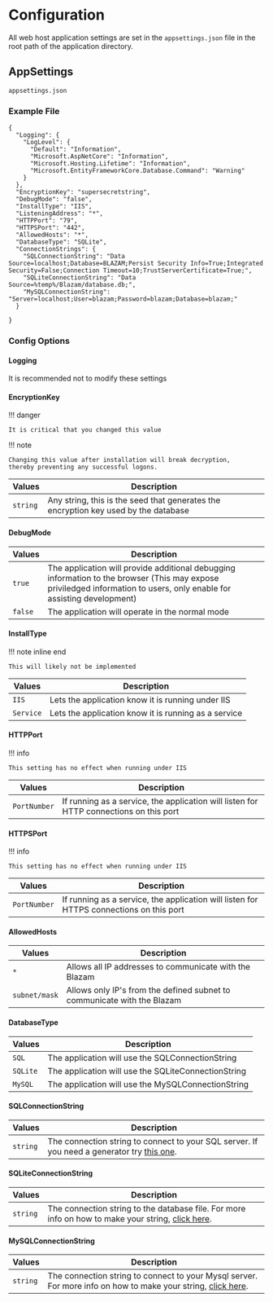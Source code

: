 ﻿# Configuration
All web host application settings are set in the `appsettings.json`
file in the root path of the application directory.
## AppSettings
`appsettings.json`
### Example File
```
{
  "Logging": {
    "LogLevel": {
      "Default": "Information",
      "Microsoft.AspNetCore": "Information",
      "Microsoft.Hosting.Lifetime": "Information",
      "Microsoft.EntityFrameworkCore.Database.Command": "Warning"
    }
  },
  "EncryptionKey": "supersecretstring",
  "DebugMode": "false",
  "InstallType": "IIS",
  "ListeningAddress": "*",
  "HTTPPort": "79",
  "HTTPSPort": "442",
  "AllowedHosts": "*",
  "DatabaseType": "SQLite",
  "ConnectionStrings": {
    "SQLConnectionString": "Data Source=localhost;Database=BLAZAM;Persist Security Info=True;Integrated Security=False;Connection Timeout=10;TrustServerCertificate=True;",
    "SQLiteConnectionString": "Data Source=%temp%/Blazam/database.db;",
    "MySQLConnectionString": "Server=localhost;User=blazam;Password=blazam;Database=blazam;"
  }

}
```
### Config Options
#### Logging
It is recommended not to modify these settings


#### EncryptionKey

!!! danger

    It is critical that you changed this value
!!! note

    Changing this value after installation will break decryption,
    thereby preventing any successful logons.
| Values      | Description                          |
| ----------- | ------------------------------------ |
| `string`      | Any string, this is the seed that generates the encryption key used by the database|


#### DebugMode
| Values      | Description                          |
| ----------- | ------------------------------------ |
| `true`      | The application will provide additional debugging information to the browser (This may expose priviledged information to users, only enable for assisting development)  |
| `false`     | The application will operate in the normal mode |

#### InstallType

!!! note inline end

    This will likely not be implemented
| Values      | Description                          |
| ----------- | ------------------------------------ |
| `IIS`       | Lets the application know it is running under IIS |
| `Service`   | Lets the application know it is running as a service |


#### HTTPPort

!!! info

    This setting has no effect when running under IIS
| Values      | Description                          |
| ----------- | ------------------------------------ |
| `PortNumber`       | If running as a service, the application will listen for HTTP connections on this port|



#### HTTPSPort

!!! info

    This setting has no effect when running under IIS
| Values      | Description                          |
| ----------- | ------------------------------------ |
| `PortNumber`       | If running as a service, the application will listen for HTTPS connections on this port|


#### AllowedHosts

| Values      | Description                          |
| ----------- | ------------------------------------ |
| `*`         | Allows all IP addresses to communicate with the Blazam|
| `subnet/mask`| Allows only IP's from the defined subnet to communicate with the Blazam|

#### DatabaseType
| Values      | Description                          |
| ----------- | ------------------------------------ |
| `SQL`       | The application will use the SQLConnectionString    |
| `SQLite`    | The application will use the SQLiteConnectionString |
| `MySQL`     | The application will use the MySQLConnectionString  |


#### SQLConnectionString

| Values      | Description                          |
| ----------- | ------------------------------------ |
| `string`         | The connection string to connect to your SQL server. If you need a generator try [this one](https://www.aireforge.com/tools/sql-server-connection-string-generator).|

#### SQLiteConnectionString

| Values      | Description                          |
| ----------- | ------------------------------------ |
| `string`         | The connection string to the database file. For more info on how to make your string, [click here](https://www.connectionstrings.com/sqlite-net-provider/).|

#### MySQLConnectionString

| Values      | Description                          |
| ----------- | ------------------------------------ |
| `string`         | The connection string to connect to your Mysql server. For more info on how to make your string, [click here](https://dev.mysql.com/doc/connector-net/en/connector-net-connections-string.html).|
